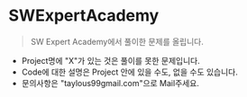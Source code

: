 # SWExpertAcademy
> SW Expert Academy에서 풀이한 문제를 올립니다.

* Project명에 "X"가 있는 것은 풀이를 못한 문제입니다.
* Code에 대한 설명은 Project 안에 있을 수도, 없을 수도 있습니다.
* 문의사항은 "taylous99gmail.com"으로 Mail주세요.
